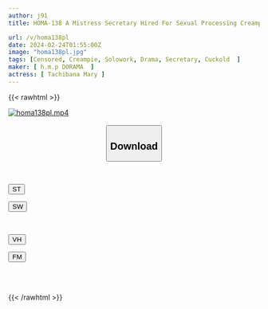 ```yaml
---
author: j91
title: HOMA-138 A Mistress Secretary Hired For Sexual Processing Creampie Sex Filled With Sweat And Kisses Mary Tachibana

url: /v/homa138pl
date: 2024-02-24T01:55:00Z
image: "homa138pl.jpg"
tags: [Censored, Creampie, Solowork, Drama, Secretary, Cuckold	]
maker: [ h.m.p DORAMA  ]
actress: [ Tachibana Mary ]
---
```



{{< rawhtml >}}

<div class="video" data-videoid="MkgXRVdVlwIDJ8">
    <a href="javascript:;">
        <img src="/v/homa138pl/homa138pl.jpg" width="WIDTH" height="HEIGHT" alt="homa138pl.mp4" loading="lazy">
    </a>
</div>

<script type="text/javascript" src="https://j91.asia/asset/on-demand-st.js"></script>

<br>
  <link rel="stylesheet" href="https://j91.asia/asset/bs5.css">
  
  <center>
  <button class="btn btn-primary" type="button" data-bs-toggle="collapse" data-bs-target=".multi-collapse" aria-expanded="false" aria-controls="multiCollapseExample1 multiCollapseExample2"><h2>Download</h2></button></center>
</p>
<div class="row">
  <div class="col">
    <div class="collapse multi-collapse" id="multiCollapseExample1">
      <div class="card card-body">
	      	      <br>
<div class="buttons">  
<p><a href="https://streamtape.to/v/MkgXRVdVlwIDJ8" target="_blank"><button class="btn-hover color-3"><i class="fa fa-download"></i> ST</button></a></p>
<p><a href="https://cdnwish.com/xjobne8vihna" target="_blank"><button class="btn-hover color-2"><i class="fa fa-download"></i> SW</button></a></p></div>
    </div>
  </div>
</div>
  <div class="col">
    <div class="collapse multi-collapse" id="multiCollapseExample2">
      <div class="card card-body">
	      <br>
<div class="buttons">
<p><a href="https://vidhidepro.com/f/oze22fim3up8"><button class="btn-hover color-9"><i class="fa fa-download"></i> VH</button></a></p>
<p><a href="https://filemoon.sx/d/ysaqdxzpzgia"><button class="btn-hover color-8"><i class="fa fa-download"></i> FM</button></a></p></div>
<br><br>
      </div>
    </div>
  </div>
</div>

{{< /rawhtml >}}